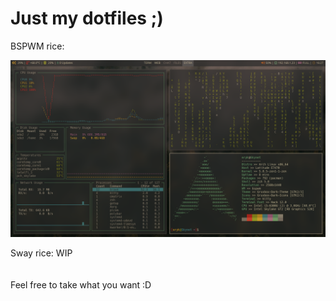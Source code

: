 # Just my dotfiles ;)

BSPWM rice:

![Screenshot1](screenshot.png) 

Sway rice: WIP
<br><br><br>
Feel free to take what you want :D

